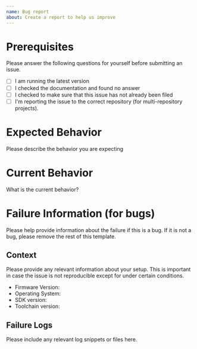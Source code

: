```yaml
---
name: Bug report
about: Create a report to help us improve
---
```

# Prerequisites
Please answer the following questions for yourself before submitting an issue.
- [ ] I am running the latest version
- [ ] I checked the documentation and found no answer
- [ ] I checked to make sure that this issue has not already been filed
- [ ] I'm reporting the issue to the correct repository (for multi-repository projects).

# Expected Behavior
Please describe the behavior you are expecting

# Current Behavior
What is the current behavior?

# Failure Information (for bugs)
Please help provide information about the failure if this is a bug. If it is not a bug, please remove the rest of this template.

## Context
Please provide any relevant information about your setup. This is important in case the issue is not reproducible except for under certain conditions.
* Firmware Version:
* Operating System:
* SDK version:
* Toolchain version:

## Failure Logs
Please include any relevant log snippets or files here.
